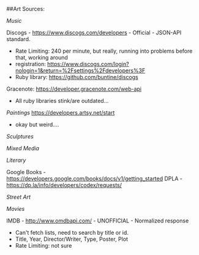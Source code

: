 ##Art Sources:

*Music*

Discogs - https://www.discogs.com/developers - Official - JSON-API standard.
  - Rate Limiting: 240 per minute, but really, running into problems before that, working around
  - registration: https://www.discogs.com/login?nologin=1&return=%2Fsettings%2Fdevelopers%3F
  - Ruby library: https://github.com/buntine/discogs

Gracenote: https://developer.gracenote.com/web-api
  - All ruby libraries stink/are outdated... 
  

*Paintings*
  https://developers.artsy.net/start
  - okay but weird....

*Sculptures*


*Mixed Media*


*Literary*

Google Books - https://developers.google.com/books/docs/v1/getting_started
DPLA - https://dp.la/info/developers/codex/requests/

*Street Art*

*Movies*

IMDB - http://www.omdbapi.com/ - UNOFFICIAL - Normalized response
  - Can't fetch lists, need to search by title or id.
  - Title, Year, Director/Writer, Type, Poster, Plot
  - Rate Limiting: not sure  



